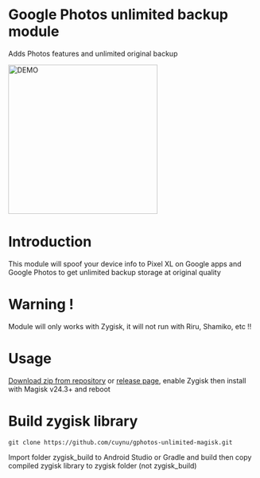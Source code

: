 # Google Photos unlimited backup module
Adds Photos features and unlimited original backup

<a href="https://github.com/cuynu/gphotos-unlimited-magisk#usage">
<img alt="DEMO" src="https://github.com/cuynu/gphotos-unlimited-magisk/assets/90895715/154b2d25-6341-4131-a70f-99a8a0d1740e" width="300" height="300" />
</a>

</p>

# Introduction 
This module will spoof your device info to Pixel XL on Google apps and Google Photos to get unlimited backup storage at original quality

# Warning !
Module will only works with Zygisk, it will not run with Riru, Shamiko, etc !!

# Usage 
[Download zip from repository](https://github.com/cuynu/gphotos-unlimited-magisk/archive/refs/heads/master.zip) or [release page](https://github.com/cuynu/gphotos-unlimited-magisk/releases), enable Zygisk then install with Magisk v24.3+ and reboot

# Build zygisk library
`git clone https://github.com/cuynu/gphotos-unlimited-magisk.git`

Import folder zygisk_build to Android Studio or Gradle and build then copy compiled zygisk library to zygisk folder (not zygisk_build)
